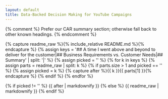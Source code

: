 ```yaml
---
layout: default
title: Data-Backed Decision Making for YouTube Campaigns
---
```


{% comment %}
Prefer our CAR summary section; otherwise fall back to other known headings.
{% endcomment %}

{% capture readme_raw %}{% include_relative README.md %}{% endcapture %}
{% assign keys = '## A time I went above and beyond to deliver for the customer|## Business Requirements vs. Customer Needs|## Summary' | split: '|' %}
{% assign picked = '' %}
{% for k in keys %}
  {% assign parts = readme_raw | split: k %}
  {% if parts.size > 1 and picked == '' %}
    {% assign picked = k %}
    {% capture after %}{{ k }}{{ parts[1] }}{% endcapture %}
  {% endif %}
{% endfor %}

{% if picked != '' %}
  {{ after | markdownify }}
{% else %}
  {{ readme_raw | markdownify }}
{% endif %}
